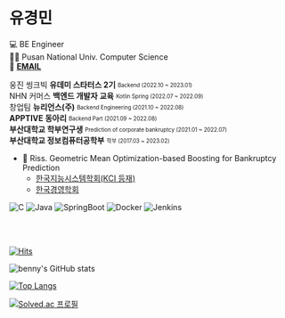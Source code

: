# 유경민

💻 BE Engineer   
👩‍🎓 Pusan National Univ. Computer Science  
📌 **[EMAIL](benny1020@naver.com)**

웅진 씽크빅 **유데미 스타터스 2기**  <sub><sup> Backend (2022.10 ~ 2023.01)</sup></sub>   
NHN 커머스 **백엔드 개발자 교육**  <sub><sup> Kotlin Spring  (2022.07 ~ 2022.09)</sup></sub>   
창업팀 **뉴리언스(주)**  <sub><sup> Backend Engineering (2021.10 ~ 2022.08)</sup></sub>   
**APPTIVE 동아리**  <sub><sup> Backend Part (2021.09 ~ 2022.08)</sup></sub>  
**부산대학교 학부연구생**  <sub><sup> Prediction of corporate bankruptcy (2021.01 ~ 2022.07)</sup></sub>  
**부산대학교 정보컴퓨터공학부**  <sub><sup> 학부 (2017.03 ~ 2023.02)</sup></sub>  

- 📄 Riss. Geometric Mean Optimization-based Boosting for Bankruptcy Prediction 
  - [한국지능시스템학회(KCI 등재)](https://www.riss.kr/search/detail/DetailView.do?p_mat_type=1a0202e37d52c72d&control_no=087609828391ef734884a65323211ff0&keyword=%EC%9C%A0%EA%B2%BD%EB%AF%BC)
  - [한국경영학회](https://www.riss.kr/search/detail/DetailView.do?p_mat_type=1a0202e37d52c72d&control_no=b9933e569196fda5e9810257f7042666&keyword=%EC%9C%A0%EA%B2%BD%EB%AF%BC)


![C](https://img.shields.io/badge/-C-A8B9CC?style=flat-square&logo=C&logoColor=black)
![Java](https://img.shields.io/badge/-Java-007396?style=flat-square&logo=Java&logoColor=white)
![SpringBoot](https://img.shields.io/badge/-SpringBoot-6DB33F?style=flat-square&logo=Springboot&logoColor=white)
![Docker](https://img.shields.io/badge/-Docker-2496ED?style=flat-square&logo=Docker&logoColor=white)
![Jenkins](https://img.shields.io/badge/-Jenkins-D24939?style=flat-square&logo=Jenkins&logoColor=white)





<br/>
<br/>

[![Hits](https://hits.seeyoufarm.com/api/count/incr/badge.svg?url=https%3A%2F%2Fgithub.com%2Fbenny1020%2Fhit-counter&count_bg=%23C399FF&title_bg=%2300D4FF&icon=&icon_color=%23C6A1FF&title=hits&edge_flat=false)](https://hits.seeyoufarm.com)


![benny's GitHub stats](https://github-readme-stats.vercel.app/api?username=benny1020&show_icons=true&theme=material-palenight)



[![Top Langs](https://github-readme-stats.vercel.app/api/top-langs/?username=benny1020&hide=Jupyter%20Notebook,Kotlin&layout=compact&theme=material-palenight&langs_count=8)](https://github.com/benny1020/github-readme-stats) 


















[![Solved.ac
프로필](http://mazassumnida.wtf/api/v2/generate_badge?boj=benny1020)](https://solved.ac/benny1020)



